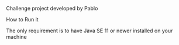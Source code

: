 Challenge project developed by Pablo

How to Run it

The only requirement is to have Java SE 11 or newer installed on your machine

